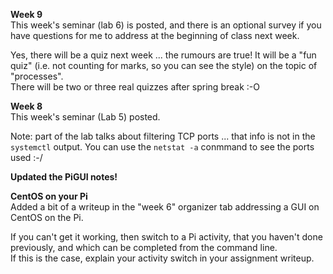 **Week 9**  
This week's seminar (lab 6) is posted, and there is an optional survey
if you have questions for me to address at the beginning of class next week.

Yes, there will be a quiz next week ... the rumours are true!
It will be a "fun quiz" (i.e. not counting for marks, so you can see
the style) on the topic of "processes".  
There will be two or three real quizzes after spring break :-O

**Week 8**  
This week's seminar (Lab 5) posted.

Note: part of the lab talks about filtering TCP ports ... that info is not in the `systemctl` output.
You can use the `netstat -a` conmmand to see the ports used :-/

**Updated the PiGUI notes!**

**CentOS on your Pi**  
Added a bit of a writeup in the "week 6" organizer tab
addressing a GUI on CentOS on the Pi.

If you can't get it working, then switch to a Pi activity, that you haven't done previously,
and which can be completed from the command line.\
If this is the case, explain your activity switch in your assignment
writeup.
